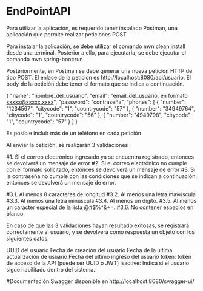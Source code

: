 # EndPointAPI

Para utilizar la aplicación, es requerido tener instalado Postman, una aplicación que permite realizar peticiones POST

Para instalar la aplicación, se debe utilizar el comando mvn clean install desde una terminal. Posterior a ello, para ejecutarla, se debe ejecutar el comando mvn spring-boot:run

Posteriormente, en Postman se debe generar una nueva petición HTTP de tipo POST. El enlace de la peticion es http://localhost:8080/api/usuario. El body de la petición debe tener el formato que se indica a continuación.

{
    "name": "nombre_del_usuario",
    "email": "email_del_usuario, en formato xxxxx@xxxxx.xxxx",
    "password": "contraseña",
    "phones": [
        {
        "number": "1234567",
        "citycode": "1",
        "countrycode": "57"
        },
                {
        "number": "34949764",
        "citycode": "1",
        "countrycode": "56"
        },
                {
        "number": "4949798",
        "citycode": "1",
        "countrycode": "57"
        }
    ]
}

Es posible incluir más de un teléfono en cada petición

Al enviar la petición, se realizarán 3 validaciones

#1. Si el correo electrónico ingresado ya se encuentra registrado, entonces se devolverá un mensaje de error
#2. Si el correo electrónico no cumple con el formato solicitado, entonces se devolverá un mensaje de error
#3. Si la contraseña no cumple con las condiciones que se indican a continuación, entonces se devolverá un mensaje de error.

#3.1. Al menos 8 caracteres de longitud
#3.2. Al menos una letra mayúscula
#3.3. Al menos una letra minúscula
#3.4. Al menos un dígito.
#3.5. Al menos un carácter especial de la lista @#$%^&+=.
#3.6. No contener espacios en blanco.

En caso de que las 3 validaciones hayan resultado exitosas, se registrará correctamente al usuario, y se devolverá como respuesta un objeto con los siguientes datos.

UUID del usuario
Fecha de creación del usuario
Fecha de la última actualización de usuario
Fecha del último ingreso del usuario 
token: token de acceso de la API (puede ser UUID o JWT)
isactive: Indica si el usuario sigue habilitado dentro del sistema.


#Documentación Swagger disponible en http://localhost:8080/swagger-ui/